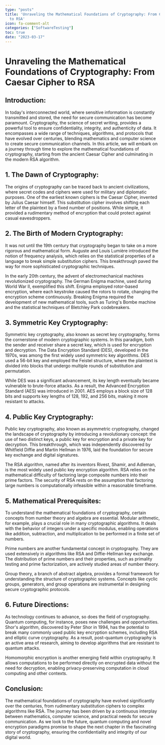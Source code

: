 ```yaml
---
type: "posts"
title: 'Unraveling the Mathematical Foundations of Cryptography: From Caesar Cipher
  to RSA'
icon: fa-comment-alt
categories: ["SoftwareTesting"]
toc: true
date: "2023-03-17"
---
```




# Unraveling the Mathematical Foundations of Cryptography: From Caesar Cipher to RSA

## Introduction:

In today's interconnected world, where sensitive information is constantly transmitted and stored, the need for secure communication has become paramount. Cryptography, the science of secret writing, provides a powerful tool to ensure confidentiality, integrity, and authenticity of data. It encompasses a wide range of techniques, algorithms, and protocols that have evolved over centuries, blending mathematics and computer science to create secure communication channels. In this article, we will embark on a journey through time to explore the mathematical foundations of cryptography, starting from the ancient Caesar Cipher and culminating in the modern RSA algorithm.

## 1. The Dawn of Cryptography:

The origins of cryptography can be traced back to ancient civilizations, where secret codes and ciphers were used for military and diplomatic purposes. One of the earliest known ciphers is the Caesar Cipher, invented by Julius Caesar himself. This substitution cipher involves shifting each letter of the plaintext by a fixed number of positions. While simple, it provided a rudimentary method of encryption that could protect against casual eavesdroppers.

## 2. The Birth of Modern Cryptography:

It was not until the 19th century that cryptography began to take on a more rigorous and mathematical form. Auguste and Louis Lumière introduced the notion of frequency analysis, which relies on the statistical properties of a language to break simple substitution ciphers. This breakthrough paved the way for more sophisticated cryptographic techniques.

In the early 20th century, the advent of electromechanical machines revolutionized cryptography. The German Enigma machine, used during World War II, exemplified this shift. Enigma employed rotor-based encryption, where each keystroke caused the rotors to rotate, changing the encryption scheme continuously. Breaking Enigma required the development of new mathematical tools, such as Turing's Bombe machine and the statistical techniques of Bletchley Park codebreakers.

## 3. Symmetric Key Cryptography:

Symmetric key cryptography, also known as secret key cryptography, forms the cornerstone of modern cryptographic systems. In this paradigm, both the sender and receiver share a secret key, which is used for encryption and decryption. The Data Encryption Standard (DES), developed in the 1970s, was among the first widely used symmetric key algorithms. DES used a 56-bit key and employed the Feistel structure, where the plaintext is divided into blocks that undergo multiple rounds of substitution and permutation.

While DES was a significant advancement, its key length eventually became vulnerable to brute-force attacks. As a result, the Advanced Encryption Standard (AES) was introduced in 2001. AES employs a block size of 128 bits and supports key lengths of 128, 192, and 256 bits, making it more resistant to attacks.

## 4. Public Key Cryptography:

Public key cryptography, also known as asymmetric cryptography, changed the landscape of cryptography by introducing a revolutionary concept: the use of two distinct keys, a public key for encryption and a private key for decryption. This breakthrough, which was independently discovered by Whitfield Diffie and Martin Hellman in 1976, laid the foundation for secure key exchange and digital signatures.

The RSA algorithm, named after its inventors Rivest, Shamir, and Adleman, is the most widely used public key encryption algorithm. RSA relies on the mathematical difficulty of factoring large composite numbers into their prime factors. The security of RSA rests on the assumption that factoring large numbers is computationally infeasible within a reasonable timeframe.

## 5. Mathematical Prerequisites:

To understand the mathematical foundations of cryptography, certain concepts from number theory and algebra are essential. Modular arithmetic, for example, plays a crucial role in many cryptographic algorithms. It deals with the behavior of integers under a specific modulus, enabling operations like addition, subtraction, and multiplication to be performed in a finite set of numbers.

Prime numbers are another fundamental concept in cryptography. They are used extensively in algorithms like RSA and Diffie-Hellman key exchange. The distribution of prime numbers and their properties, such as primality testing and prime factorization, are actively studied areas of number theory.

Group theory, a branch of abstract algebra, provides a formal framework for understanding the structure of cryptographic systems. Concepts like cyclic groups, generators, and group operations are instrumental in designing secure cryptographic protocols.

## 6. Future Directions:

As technology continues to advance, so does the field of cryptography. Quantum computing, for instance, poses new challenges and opportunities. Shor's algorithm, discovered by Peter Shor in 1994, has the potential to break many commonly used public key encryption schemes, including RSA and elliptic curve cryptography. As a result, post-quantum cryptography is an active area of research, aiming to develop algorithms that are resistant to quantum attacks.

Homomorphic encryption is another emerging field within cryptography. It allows computations to be performed directly on encrypted data without the need for decryption, enabling privacy-preserving computation in cloud computing and other contexts.

## Conclusion:

The mathematical foundations of cryptography have evolved significantly over the centuries, from rudimentary substitution ciphers to complex algorithms like RSA. The journey has been driven by a continuous interplay between mathematics, computer science, and practical needs for secure communication. As we look to the future, quantum computing and novel encryption paradigms promise to shape the next chapter in the fascinating story of cryptography, ensuring the confidentiality and integrity of our digital world.